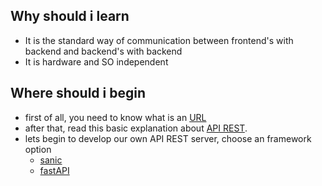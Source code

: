 ## Why should i learn
- It is the standard way of communication between
frontend's with backend and backend's with backend
- It is hardware and SO independent

## Where should i begin

- first of all, you need to know what is an [URL](https://www.ibm.com/docs/en/cics-ts/5.1?topic=concepts-components-url)
- after that, read this basic explanation about [API REST](https://mannhowie.com/rest-api).
- lets begin to develop our own API REST server, choose an framework option
    - [sanic](./sanic/server.py)
    - [fastAPI](./fastAPI/server.py)
